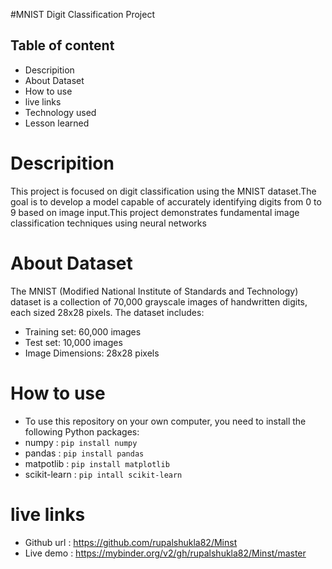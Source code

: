 #MNIST Digit Classification Project

## Table of content
- Descripition
- About Dataset
- How to use
- live links
- Technology used
- Lesson learned

# Descripition
This project is focused on digit classification using the MNIST dataset.The goal is to develop a model capable of accurately identifying digits from 0 to 9 based on image input.This project demonstrates fundamental image classification techniques using neural networks

# About Dataset
The MNIST (Modified National Institute of Standards and Technology) dataset is a collection of 70,000 grayscale images of handwritten digits, each sized 28x28 pixels. The dataset includes:
- Training set: 60,000 images
- Test set: 10,000 images
- Image Dimensions: 28x28 pixels

# How to use 
- To use this repository on your own computer, you need to install the following Python packages:
- numpy : `pip install numpy `
- pandas : `pip install pandas `
- matpotlib : `pip install matplotlib `
- scikit-learn : `pip intall scikit-learn`

# live links
- Github url : https://github.com/rupalshukla82/Minst
- Live demo :  https://mybinder.org/v2/gh/rupalshukla82/Minst/master  



